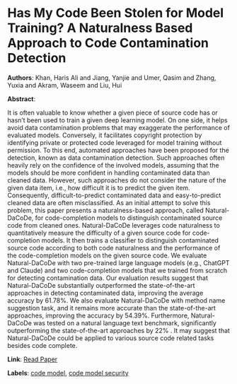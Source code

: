 # Has My Code Been Stolen for Model Training? A Naturalness Based Approach to Code Contamination Detection

**Authors**: Khan, Haris Ali and Jiang, Yanjie and Umer, Qasim and Zhang, Yuxia and Akram, Waseem and Liu, Hui

**Abstract**:

It is often valuable to know whether a given piece of source code has or hasn’t been used to train a given deep learning model. On one side, it helps avoid data contamination problems that may exaggerate the performance of evaluated models. Conversely, it facilitates copyright protection by identifying private or protected code leveraged for model training without permission. To this end, automated approaches have been proposed for the detection, known as data contamination detection. Such approaches often heavily rely on the confidence of the involved models, assuming that the models should be more confident in handling contaminated data than cleaned data. However, such approaches do not consider the nature of the given data item, i.e., how difficult it is to predict the given item. Consequently, difficult-to-predict contaminated data and easy-to-predict cleaned data are often misclassified. As an initial attempt to solve this problem, this paper presents a naturalness-based approach, called Natural-DaCoDe, for code-completion models to distinguish contaminated source code from cleaned ones. Natural-DaCoDe leverages code naturalness to quantitatively measure the difficulty of a given source code for code-completion models. It then trains a classifier to distinguish contaminated source code according to both code naturalness and the performance of the code-completion models on the given source code. We evaluate Natural-DaCoDe with two pre-trained large language models (e.g., ChatGPT and Claude) and two code-completion models that we trained from scratch for detecting contamination data. Our evaluation results suggest that Natural-DaCoDe substantially outperformed the state-of-the-art approaches in detecting contaminated data, improving the average accuracy by 61.78\%. We also evaluate Natural-DaCoDe with method name suggestion task, and it remains more accurate than the state-of-the-art approaches, improving the accuracy by 54.39\%. Furthermore, Natural-DaCoDe was tested on a natural language text benchmark, significantly outperforming the state-of-the-art approaches by 22\% . It may suggest that Natural-DaCoDe could be applied to various source code related tasks besides code complete.

**Link**: [Read Paper](https://doi.org/10.1145/3715765)

**Labels**: [code model](../../labels/code_model.md), [code model security](../../labels/code_model_security.md)
